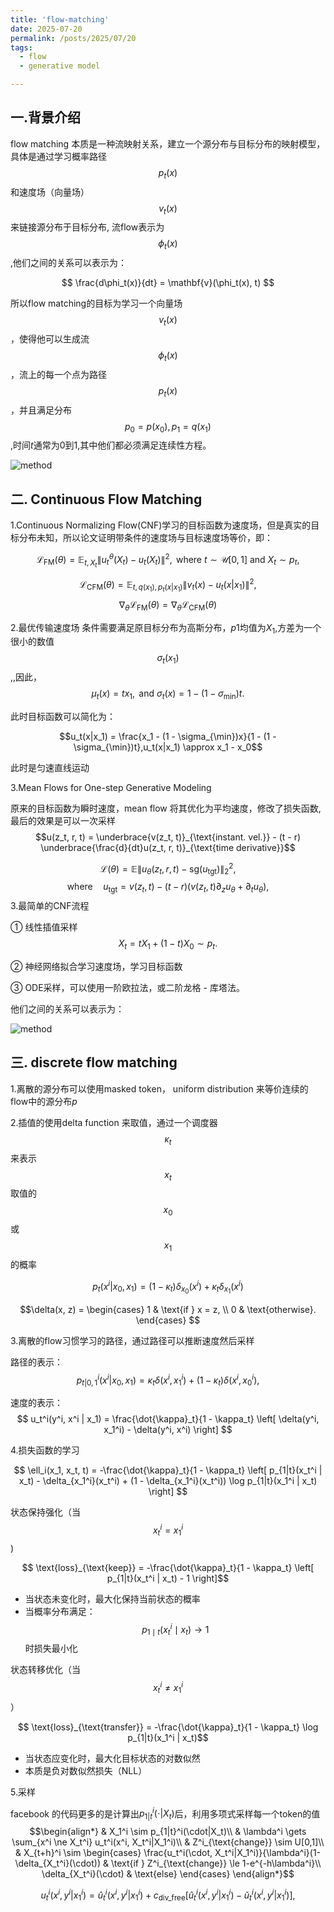 ```yaml
---
title: 'flow-matching'
date: 2025-07-20
permalink: /posts/2025/07/20
tags:
  - flow
  - generative model

---
```


## 一.背景介绍

flow matching 本质是一种流映射关系，建立一个源分布与目标分布的映射模型，具体是通过学习概率路径$$p_t(x)$$和速度场（向量场）$$v_t(x)$$来链接源分布于目标分布, 流flow表示为$$\phi_t(x)$$,他们之间的关系可以表示为：

$$
\frac{d\phi_t(x)}{dt} = \mathbf{v}(\phi_t(x), t)
$$

所以flow matching的目标为学习一个向量场$$v_t(x)$$，使得他可以生成流$$\phi_t(x)$$，流上的每一个点为路径$$p_t(x)$$，并且满足分布$$p_0=p(x_0), p_1=q(x_1)$$,时间$t$通常为0到1,其中他们都必须满足连续性方程。

![method](https://huangfan0.github.io/images/2-1.png)

## 二. Continuous Flow Matching

1.Continuous Normalizing Flow(CNF)学习的目标函数为速度场，但是真实的目标分布未知，所以论文证明带条件的速度场与目标速度场等价，即：

$$
\mathcal{L}_{\text{FM}}(\theta) = \mathbb{E}_{t,X_t} \left\| u_t^\theta(X_t) - u_t(X_t) \right\|^2, \text{ where } t \sim \mathcal{U}[0,1] \text{ and } X_t \sim p_t,
$$

$$
\mathcal{L}_{\text{CFM}}(\theta) = \mathbb{E}_{t,q(x_1),p_t(x|x_1)} \left\| v_t(x) - u_t(x|x_1) \right\|^2,
$$
$$\nabla_{\theta} \mathcal{L}_{\text{FM}}(\theta) = \nabla_{\theta} \mathcal{L}_{\text{CFM}}(\theta)$$

2.最优传输速度场
条件需要满足原目标分布为高斯分布，$p1$均值为$X_1$,方差为一个很小的数值$$\sigma_t(x_1)$$,,因此，$$\mu_t(x) = t x_1, \text{ and } \sigma_t(x) = 1 - (1 - \sigma_{\min})t.$$

此时目标函数可以简化为：

$$u_t(x|x_1) = \frac{x_1 - (1 - \sigma_{\min})x}{1 - (1 - \sigma_{\min})t},u_t(x|x_1) \approx x_1 - x_0$$

此时是匀速直线运动

3.Mean Flows for One-step Generative Modeling

原来的目标函数为瞬时速度，mean flow 将其优化为平均速度，修改了损失函数,最后的效果是可以一次采样
$$u(z_t, r, t) = \underbrace{v(z_t, t)}_{\text{instant. vel.}} - (t - r) \underbrace{\frac{d}{dt}u(z_t, r, t)}_{\text{time derivative}}$$

$$\mathcal{L}(\theta) = \mathbb{E} \left\| u_{\theta}(z_t, r, t) - \text{sg}(u_{\text{tgt}}) \right\|_2^2,
$$
$$
\text{where} \quad u_{\text{tgt}} = v(z_t, t) - (t - r) \left( v(z_t, t) \partial_z u_{\theta} + \partial_t u_{\theta} \right),$$
3.最简单的CNF流程

① 线性插值采样   $$X_t = tX_1 + (1 - t)X_0 \sim p_t.$$

② 神经网络拟合学习速度场，学习目标函数

③ ODE采样，可以使用一阶欧拉法，或二阶龙格 - 库塔法。

他们之间的关系可以表示为：

![method](https://huangfan0.github.io/images/2-2.png)

## 三. discrete flow matching

1.离散的源分布可以使用masked token， uniform distribution 来等价连续的flow中的源分布$p$

2.插值的使用delta function 来取值，通过一个调度器$$\kappa_t$$来表示$$x_t$$取值的$$x_0$$或$$x_1$$的概率

$$p_t(x^i|x_0, x_1) = (1 - \kappa_t) \delta_{x_0}(x^i) + \kappa_t \delta_{x_1}(x^i)$$

$$\delta(x, z) = 
  \begin{cases} 
   1 & \text{if } x = z, \\
   0 & \text{otherwise}.
  \end{cases}
$$

3.离散的flow习惯学习的路径，通过路径可以推断速度然后采样

路径的表示：
$$p_{t|0,1}^i(x^i|x_0, x_1) = \kappa_t \delta(x^i, x_1^i) + (1 - \kappa_t) \delta(x^i, x_0^i),$$

速度的表示：
$$ 
u_t^i(y^i, x^i | x_1) = \frac{\dot{\kappa}_t}{1 - \kappa_t} \left[ \delta(y^i, x_1^i) - \delta(y^i, x^i) \right]
$$ 

4.损失函数的学习

$$
\ell_i(x_1, x_t, t) = -\frac{\dot{\kappa}_t}{1 - \kappa_t} \left[ p_{1|t}(x_t^i | x_t) - \delta_{x_1^i}(x_t^i) + (1 - \delta_{x_1^i}(x_t^i)) \log p_{1|t}(x_1^i | x_t) \right]
$$

状态保持强化（当 $$ x_t^i = x_1^i $$ )

$$ \text{loss}_{\text{keep}} = -\frac{\dot{\kappa}_t}{1 - \kappa_t} \left[ p_{1|t}(x_t^i | x_t) - 1 \right]$$

- 当状态未变化时，最大化保持当前状态的概率
- 当概率分布满足：$$p_{1 \mid t}(x_t^i \mid x_t) \to 1$$ 时损失最小化

状态转移优化（当 $$x_t^i \neq x_1^i$$）

$$ \text{loss}_{\text{transfer}} = -\frac{\dot{\kappa}_t}{1 - \kappa_t} \log p_{1|t}(x_1^i | x_t)$$

- 当状态应变化时，最大化目标状态的对数似然
- 本质是负对数似然损失（NLL）

5.采样

facebook 的代码更多的是计算出$p_{1|t}^i(\cdot|X_t)$后，利用多项式采样每一个token的值
$$\begin{align*}
    & X_1^i \sim p_{1|t}^i(\cdot|X_t)\\
    & \lambda^i \gets \sum_{x^i \ne X_t^i} u_t^i(x^i, X_t^i|X_1^i)\\
    & Z^i_{\text{change}} \sim U[0,1]\\
    & X_{t+h}^i \sim 
    \begin{cases}
        \frac{u_t^i(\cdot, X_t^i|X_1^i)}{\lambda^i}(1-\delta_{X_t^i}(\cdot)) & \text{if } Z^i_{\text{change}} \le 1-e^{-h\lambda^i}\\
        \delta_{X_t^i}(\cdot) & \text{else}
    \end{cases}
\end{align*}$$

$$ u_t^i(x^i, y^i|x_1^i) = \hat{u}_t^i(x^i, y^i|x_1^i) + c_{\text{div\_free}}\left[\hat{u}_t^i(x^i, y^i|x_1^i) - \check{u}_t^i(x^i, y^i|x_1^i) \right],$$